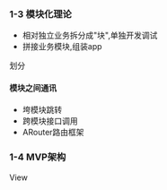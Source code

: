 ### 1-3 模块化理论

- 相对独立业务拆分成"块",单独开发调试
- 拼接业务模块,组装app

划分

#### 模块之间通讯

- 垮模块跳转
- 跨模块接口调用
- ARouter路由框架



### 1-4 MVP架构

View